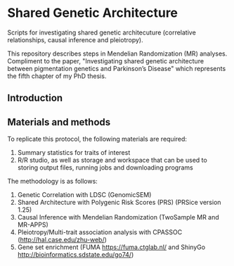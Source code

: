 # Shared Genetic Architecture 
Scripts for investigating shared genetic architecuture (correlative relationships, causal inference and pleiotropy).

This repository describes steps in Mendelian Randomization (MR) analyses. Compliment to the paper, "Investigating shared genetic architecture between pigmentation genetics and Parkinson’s Disease" which represents the fifth chapter of my PhD thesis.

## Introduction

## Materials and methods

To replicate this protocol, the following materials are required:

1. Summary statistics for traits of interest
2. R/R studio, as well as storage and workspace that can be used to storing output files, running jobs and downloading programs

The methodology is as follows:

1. Genetic Correlation with LDSC (GenomicSEM)
2. Shared Architecture with Polygenic Risk Scores (PRS) (PRSice version 1.25)
3. Causal Inference with Mendelian Randomization (TwoSample MR and MR-APPS)
4. Pleiotropy/Multi-trait association analysis with CPASSOC (http://hal.case.edu/zhu-web/)
5. Gene set enrichment (FUMA https://fuma.ctglab.nl/ and ShinyGo http://bioinformatics.sdstate.edu/go74/)

